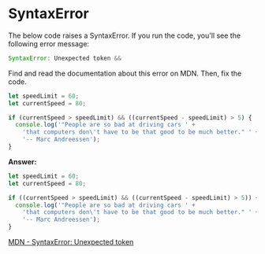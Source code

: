 # SyntaxError

The below code raises a SyntaxError. If you run the code, you'll see the following error message:

```js
SyntaxError: Unexpected token &&

```

Find and read the documentation about this error on MDN. Then, fix the code.

```js
let speedLimit = 60;
let currentSpeed = 80;

if (currentSpeed > speedLimit) && ((currentSpeed - speedLimit) > 5) {
  console.log('"People are so bad at driving cars ' +
    'that computers don\'t have to be that good to be much better." ' +
    '-- Marc Andreessen');
}
```

**Answer:**

```js
let speedLimit = 60;
let currentSpeed = 80;

if ((currentSpeed > speedLimit) && ((currentSpeed - speedLimit) > 5)) {
  console.log('"People are so bad at driving cars ' +
    'that computers don\'t have to be that good to be much better." ' +
    '-- Marc Andreessen');
}
```

[MDN - SyntaxError: Unexpected token](https://developer.mozilla.org/en-US/docs/Web/JavaScript/Reference/Errors/Unexpected_token)